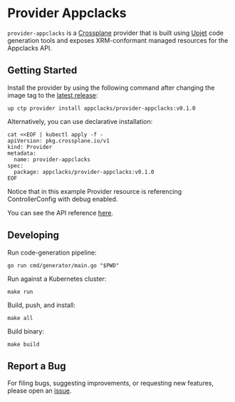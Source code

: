 # Provider Appclacks

`provider-appclacks` is a [Crossplane](https://crossplane.io/) provider that
is built using [Upjet](https://github.com/upbound/upjet) code
generation tools and exposes XRM-conformant managed resources for the
Appclacks API.

## Getting Started

Install the provider by using the following command after changing the image tag
to the [latest release](https://marketplace.upbound.io/providers/azrod/provider-appclacks):
```
up ctp provider install appclacks/provider-appclacks:v0.1.0
```

Alternatively, you can use declarative installation:
```
cat <<EOF | kubectl apply -f -
apiVersion: pkg.crossplane.io/v1
kind: Provider
metadata:
  name: provider-appclacks
spec:
  package: appclacks/provider-appclacks:v0.1.0
EOF
```

Notice that in this example Provider resource is referencing ControllerConfig with debug enabled.

You can see the API reference [here](https://doc.crds.dev/github.com/azrod/provider-appclacks).

## Developing

Run code-generation pipeline:
```console
go run cmd/generator/main.go "$PWD"
```

Run against a Kubernetes cluster:

```console
make run
```

Build, push, and install:

```console
make all
```

Build binary:

```console
make build
```

## Report a Bug

For filing bugs, suggesting improvements, or requesting new features, please
open an [issue](https://github.com/azrod/provider-appclacks/issues).
